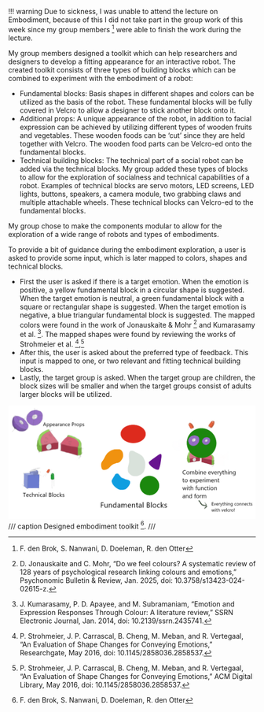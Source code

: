 !!! warning
    Due to sickness, I was unable to attend the lecture on Embodiment, because of this I did not take part in the group work of this week since my group members [^1] were able to finish the work during the lecture. 

My group members designed a toolkit which can help researchers and designers to develop a fitting appearance for an interactive robot. The created toolkit consists of three types of building blocks which can be combined to experiment with the embodiment of a robot:

-	Fundamental blocks: Basis shapes in different shapes and colors can be utilized as the basis of the robot. These fundamental blocks will be fully covered in Velcro to allow a designer to stick another block onto it. 
-	Additional props: A unique appearance of the robot, in addition to facial expression can be achieved by utilizing different types of wooden fruits and vegetables. These wooden foods can be ‘cut’ since they are held together with Velcro. The wooden food parts can be Velcro-ed onto the fundamental blocks.
-	Technical building blocks: The technical part of a social robot can be added via the technical blocks. My group added these types of blocks to allow for the exploration of socialness and technical capabilities of a robot. Examples of technical blocks are servo motors, LED screens, LED lights, buttons, speakers, a camera module, two grabbing claws and multiple attachable wheels. These technical blocks can Velcro-ed to the fundamental blocks. 

 My group chose to make the components modular to allow for the exploration of a wide range of robots and types of embodiments. 

To provide a bit of guidance during the embodiment exploration, a user is asked to provide some input, which is later mapped to colors, shapes and technical blocks. 

-	First the user is asked if there is a target emotion. When the emotion is positive, a yellow fundamental block in a circular shape is suggested. When the target emotion is neutral, a green fundamental block with a square or rectangular shape is suggested. When the target emotion is negative, a blue triangular fundamental block is suggested. The mapped colors were found in the work of Jonauskaite & Mohr [^2] and Kumarasamy et al. [^3]. The mapped shapes were found by reviewing the works of Strohmeier et al. [^4],[^5]
-	After this, the user is asked about the preferred type of feedback. This input is mapped to one, or two relevant and fitting technical building blocks. 
-	Lastly, the target group is asked. When the target group are children, the block sizes will be smaller and when the target groups consist of adults larger blocks will be utilized. 

[^1]: F. den Brok, S. Nanwani, D. Doeleman, R. den Otter

[^2]: D. Jonauskaite and C. Mohr, “Do we feel colours? A systematic review of 128 years of psychological research linking colours and emotions,” Psychonomic Bulletin & Review, Jan. 2025, doi: 10.3758/s13423-024-02615-z.

[^3]: J. Kumarasamy, P. D. Apayee, and M. Subramaniam, “Emotion and Expression Responses Through Colour: A literature review,” SSRN Electronic Journal, Jan. 2014, doi: 10.2139/ssrn.2435741.

[^4]: P. Strohmeier, J. P. Carrascal, B. Cheng, M. Meban, and R. Vertegaal, “An Evaluation of Shape Changes for Conveying Emotions,” Researchgate, May 2016, doi: 10.1145/2858036.2858537.

[^5]: P. Strohmeier, J. P. Carrascal, B. Cheng, M. Meban, and R. Vertegaal, “An Evaluation of Shape Changes for Conveying Emotions,” ACM Digital Library, May 2016, doi: 10.1145/2858036.2858537.


![Blocks](images/project_image.png)
/// caption
Designed embodiment toolkit [^1].
/// 